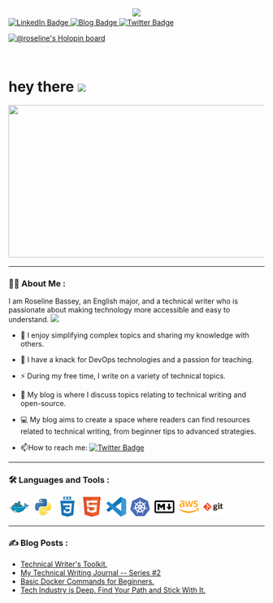 <div id="header" align="center">
  <img src="https://media.giphy.com/media/1ZDHH6zox36D1vfNsE/giphy.gif" width="100"/>
</div>



<div id="badges">
  <a href="https://www.linkedin.com/in/roselyn-bassey">
    <img src="https://img.shields.io/badge/LinkedIn-blue?style=for-the-badge&logo=linkedin&logoColor=white" alt="LinkedIn Badge"/>
  </a>
  <a href="https://dev.to/roselinebassey">
    <img src="https://img.shields.io/badge/Blog-yellow?style=for-the-badge&logo=blog&logoColor=white" alt="Blog Badge"/>
  </a>
  <a href="https://twitter.com/Hello_Roseline">
    <img src="https://img.shields.io/badge/Twitter-blue?style=for-the-badge&logo=twitter&logoColor=white" alt="Twitter Badge"/>
  </a>
</div>

[![@roseline's Holopin board](https://holopin.io/api/user/board?user=roseline)](https://holopin.io/@roseline)

<img src="https://komarev.com/ghpvc/?username=Roseline-Bassey&style=flat-square&color=blue" alt=""/>

<h1>
  hey there
  <img src="https://media.giphy.com/media/hvRJCLFzcasrR4ia7z/giphy.gif" width="30px"/>
</h1>

<div align="center">
  <img src="https://media.giphy.com/media/dWesBcTLavkZuG35MI/giphy.gif" width="600" height="300"/>
</div>

---

### :woman_technologist: About Me :

I am Roseline Bassey, an English major, and a technical writer who is passionate about making technology more accessible and easy to understand. <img src="https://media.giphy.com/media/WUlplcMpOCEmTGBtBW/giphy.gif" width="30">

- :telescope: I enjoy simplifying complex topics and sharing my knowledge with others.

- :seedling: I have a knack for DevOps technologies and a passion for teaching.
- :zap: During my free time, I write on a variety of technical topics.
- :book: My blog is where I discuss topics relating to technical writing and open-source.

- :computer: My blog aims to create a space where readers can find resources related to technical writing, from beginner tips to advanced strategies.

- :mailbox:How to reach me: [![Twitter Badge](https://img.shields.io/badge/-kakbar-blue?style=flat&logo=Twitter&logoColor=white)](https://twitter.com/Hello_Roseline)

---

### :hammer_and_wrench: Languages and Tools :


<div>
  <img src="https://github.com/devicons/devicon/blob/master/icons/docker/docker-original.svg" title="Docker" alt="Docker" width="40" height="40"/>&nbsp;
  <img src="https://github.com/devicons/devicon/blob/master/icons/python/python-original.svg" title="Python" alt="Python" width="40" height="40"/>&nbsp;
  <img src="https://github.com/devicons/devicon/blob/master/icons/css3/css3-plain-wordmark.svg"  title="CSS3" alt="CSS" width="40" height="40"/>&nbsp;
  <img src="https://github.com/devicons/devicon/blob/master/icons/html5/html5-original.svg" title="HTML5" alt="HTML" width="40" height="40"/>&nbsp;
  <img src="https://github.com/devicons/devicon/blob/master/icons/vscode/vscode-original.svg" title="VsCode" alt="VsCode" width="40" height="40"/>&nbsp;
  <img src="https://github.com/devicons/devicon/blob/master/icons/kubernetes/kubernetes-plain.svg" title="Kubernetes" alt="Kubernetes" width="40" height="40"/>&nbsp;
  <img src="https://github.com/devicons/devicon/blob/master/icons/markdown/markdown-original.svg" title="Markdown"  alt="Markdown" width="40" height="40"/>&nbsp;
  <img src="https://github.com/devicons/devicon/blob/master/icons/amazonwebservices/amazonwebservices-plain-wordmark.svg" title="AWS" alt="AWS" width="40" height="40"/>&nbsp;
  <img src="https://github.com/devicons/devicon/blob/master/icons/git/git-original-wordmark.svg" title="Git" **alt="Git" width="40" height="40"/>
</div>

---

### :writing_hand: Blog Posts :

<!-- BLOG-POST-LIST:START -->
- [Technical Writer&#39;s Toolkit.](https://dev.to/roselinebassey/technical-writers-toolkit-23i1)
- [My Technical Writing Journal -- Series #2](https://dev.to/roselinebassey/my-technical-writing-journal-series-2-119b)
- [Basic Docker Commands for Beginners.](https://dev.to/roselinebassey/docker-for-beginners-basic-docker-commands-2n89)
- [Tech Industry is Deep. Find Your Path and Stick With It.](https://dev.to/roselinebassey/tech-industry-is-deep-find-your-path-and-stick-with-it-1d7l)
<!-- BLOG-POST-LIST:END -->
